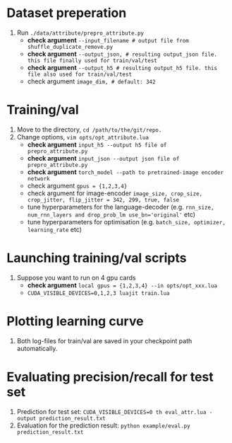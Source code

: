 # Dataset preperation
1. Run `./data/attribute/prepro_attribute.py`
	* **check argument** `--input_filename # output file from shuffle_duplicate_remove.py`
	* **check argument** `--output_json, # resulting output_json file. this file finally used for train/val/test`
	* **check argument** `--output_h5 # resulting output_h5 file. this file also used for train/val/test`
	* check argument `image_dim, # default: 342` 

# Training/val
1. Move to the directory, `cd /path/to/the/git/repo.`
2. Change options, `vim opts/opt_attribute.lua`
	* **check argument** `input_h5 --output h5 file of prepro_attribute.py`
	* **check argument** `input_json --output json file of prepro_attribute.py`
	* **check argument** `torch_model --path to pretrained-image encoder network`
	* check argument `gpus = {1,2,3,4}`
	* check argument for image-encoder `image_size, crop_size, crop_jitter, flip_jitter = 342, 299, true, false`
	* tune hyperparameters for the language-decoder (e.g. `rnn_size, num_rnn_layers and drop_prob_lm use_bn='original'` etc)
	* tune hyperparameters for optimisation (e.g. `batch_size, optimizer, learning_rate` etc)

# Launching training/val scripts
1. Suppose you want to run on 4 gpu cards
	* **check argument** `local gpus = {1,2,3,4} --in opts/opt_xxx.lua`
	* `CUDA_VISIBLE_DEVICES=0,1,2,3 luajit train.lua`

# Plotting learning curve
1. Both log-files for train/val are saved in your checkpoint path automatically. 

# Evaluating precision/recall for test set
1. Prediction for test set: `CUDA_VISIBLE_DEVICES=0 th eval_attr.lua -output prediction_result.txt`
2. Evaluation for the prediction result: `python example/eval.py prediction_result.txt`
